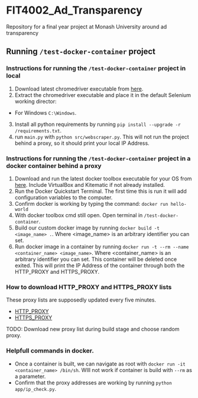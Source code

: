 # FIT4002_Ad_Transparency
Repository for a final year project at Monash University around ad transparency

## Running `/test-docker-container` project

### Instructions for running the `/test-docker-container` project in local
1. Download latest chromedriver executable from [here](https://sites.google.com/a/chromium.org/chromedriver/home).
2. Extract the chromedriver executable and place it in the default Selenium working director:
  - For Windows `C:\Windows`.
3. Install all python requirements by running `pip install --upgrade -r /requirements.txt`.
4. run `main.py` with `python src/webscraper.py`. This will not run the project behind a proxy, so it should print your local IP Address.

### Instructions for running the `/test-docker-container` project in a docker container behind a proxy
1. Download and run the latest docker toolbox executable for your OS from [here](https://github.com/docker/toolbox/releases). Include VirtualBox and Kitematic if not already installed.
2. Run the Docker Quickstart Terminal. The first time this is run it will add configuration variables to the computer.
3. Confirm docker is working by typing the command: `docker run hello-world`
5. With docker toolbox cmd still open. Open terminal in `/test-docker-container`.
6. Build our custom docker image by running `docker build -t <image_name> .`. Where <image_name> is an arbitrary identifier you can set.
7. Run docker image in a container by running `docker run -t --rm --name <container_name> <image_name>`. Where <container_name> is an arbitrary identifier you can set. This container will be deleted once exited. This will print the IP Address of the container through both the HTTP_PROXY and HTTPS_PROXY.

### How to download HTTP_PROXY and HTTPS_PROXY lists
These proxy lists are supposedly updated every five minutes.
* [HTTP_PROXY](https://api.proxyscrape.com/?request=getproxies&proxytype=http&timeout=10000&country=US&ssl=all&anonymity=elite)
* [HTTPS_PROXY](https://api.proxyscrape.com/?request=getproxies&proxytype=https&timeout=10000&country=US&ssl=all&anonymity=elite)

TODO: Download new proxy list during build stage and choose random proxy.

### Helpfull commands in docker.
* Once a container is built, we can navigate as root with `docker run -it <container_name> /bin/sh`. WIll not work if container is build with `--rm` as a parameter.
* Confirm that the proxy addresses are working by running `python app/ip_check.py`.